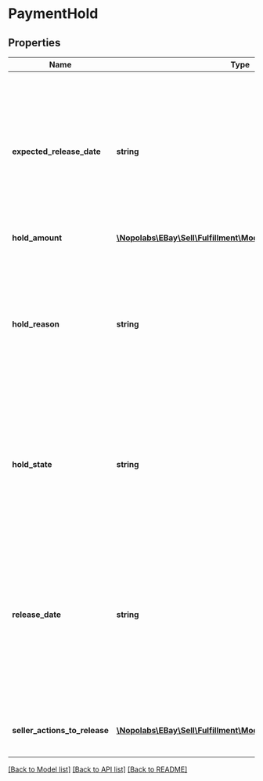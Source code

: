 # PaymentHold

## Properties
Name | Type | Description | Notes
------------ | ------------- | ------------- | -------------
**expected_release_date** | **string** | The date and time that the payment being held is expected to be released to the seller. This timestamp is in ISO 8601 format, which uses the 24-hour Universal Coordinated Time (UTC) clock. This field will be returned if known by eBay. Format: YYYY-MM-DDTHH:MM:SS.SSSZ Example: 2015-08-04T19:09:02.768Z | [optional] 
**hold_amount** | [**\Nopolabs\EBay\Sell\Fulfillment\Model\Amount**](Amount.md) |  | [optional] 
**hold_reason** | **string** | The reason that the payment is being held. A seller&#39;s payment may be helf for a number of reasons, including when the seller is new, the seller&#39;s level is below standard, or if a return case or &#39;Significantly not as described&#39; case is pending against the seller. This field is always returned with the paymentHolds array. | [optional] 
**hold_state** | **string** | The current stage or condition of the hold. This field is always returned with the paymentHolds array. Applicable values: HELD HELD_PENDING NOT_HELD RELEASE_CONFIRMED RELEASE_FAILED RELEASE_PENDING RELEASED | [optional] 
**release_date** | **string** | The date and time that the payment being held was actually released to the seller. This timestamp is in ISO 8601 format, which uses the 24-hour Universal Coordinated Time (UTC) clock. This field is not returned until the seller&#39;s payment is actually released into the seller&#39;s account. Format: YYYY-MM-DDTHH:MM:SS.SSSZ Example: 2015-08-04T19:09:02.768Z | [optional] 
**seller_actions_to_release** | [**\Nopolabs\EBay\Sell\Fulfillment\Model\SellerActionsToRelease[]**](SellerActionsToRelease.md) | A list of one or more possible actions that the seller can take to release the hold on the payment. | [optional] 

[[Back to Model list]](../README.md#documentation-for-models) [[Back to API list]](../README.md#documentation-for-api-endpoints) [[Back to README]](../README.md)


